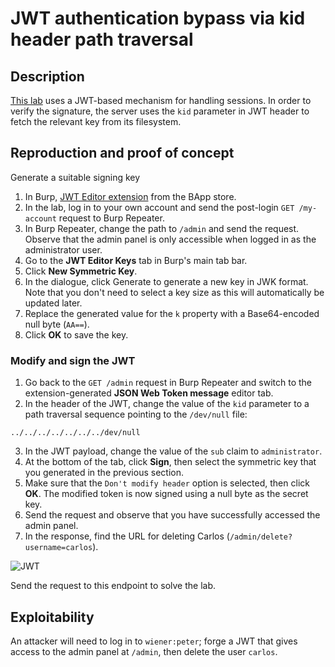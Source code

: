 # JWT authentication bypass via kid header path traversal

## Description

[This lab](https://portswigger.net/web-security/jwt/lab-jwt-authentication-bypass-via-kid-header-path-traversal) uses a JWT-based mechanism for handling sessions. In order to verify the signature, the server uses the `kid` parameter in JWT header to fetch the relevant key from its filesystem. 

## Reproduction and proof of concept

Generate a suitable signing key

1. In Burp, [JWT Editor extension](https://portswigger.net/bappstore/26aaa5ded2f74beea19e2ed8345a93dd) from the BApp store.
2. In the lab, log in to your own account and send the post-login `GET /my-account` request to Burp Repeater.
3. In Burp Repeater, change the path to `/admin` and send the request. Observe that the admin panel is only accessible when logged in as the administrator user.
4. Go to the **JWT Editor Keys** tab in Burp's main tab bar.
5. Click **New Symmetric Key**.
6. In the dialogue, click Generate to generate a new key in JWK format. Note that you don't need to select a key size as this will automatically be updated later.
7. Replace the generated value for the `k` property with a Base64-encoded null byte (`AA==`).
8. Click **OK** to save the key.

### Modify and sign the JWT

1. Go back to the `GET /admin` request in Burp Repeater and switch to the extension-generated **JSON Web Token message** editor tab.
2. In the header of the JWT, change the value of the `kid` parameter to a path traversal sequence pointing to the `/dev/null` file:

```text
../../../../../../../dev/null
```
    
3. In the JWT payload, change the value of the `sub` claim to `administrator`.
4. At the bottom of the tab, click **Sign**, then select the symmetric key that you generated in the previous section.
5. Make sure that the `Don't modify header` option is selected, then click **OK**. The modified token is now signed using a null byte as the secret key.
6. Send the request and observe that you have successfully accessed the admin panel.
7. In the response, find the URL for deleting Carlos (`/admin/delete?username=carlos`). 

![JWT](/_static/images/jwt7.png)

Send the request to this endpoint to solve the lab.

## Exploitability

An attacker will need to log in to `wiener:peter`; forge a JWT that gives access to the admin panel at `/admin`, then delete the user `carlos`. 
